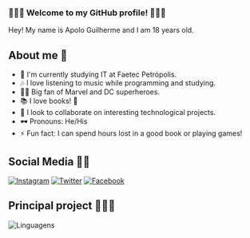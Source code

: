 ### 👨🏾‍💻 Welcome to my GitHub profile! 👨🏾‍🦱
Hey!
My name is Apolo Guilherme and I am 18 years old.

## About me 💖

- 🔭 I'm currently studying IT at Faetec Petrópolis.
- 🎶 I love listening to music while programming and studying.
- 🦸‍♀️ Big fan of Marvel and DC superheroes.
- 📚 I love books! 💖
- 👯 I look to collaborate on interesting technological projects.
- 🕶 Pronouns: He/His
- ⚡ Fun fact: I can spend hours lost in a good book or playing games!

## Social Media 🤳🏾

[![Instagram](https://img.shields.io/badge/Instagram-%23E4405F?style=for-the-badge&logo=instagram&logoColor=white)](https://www.instagram.com/apolo_guilherme/)
[![Twitter](https://img.shields.io/badge/Twitter-%231DA1F2?style=for-the-badge&logo=twitter&logoColor=white)](https://twitter.com/ApoloG34383)
[![Facebook](https://img.shields.io/badge/Facebook-%231877F2?style=for-the-badge&logo=facebook&logoColor=white)](https://www.facebook.com/profile.php?id=100075855957006)


## Principal project  👨🏾‍💻
![Linguagens](https://img.shields.io/github/languages/count/Apolo-Gui/TCC)
